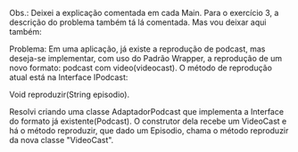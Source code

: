 Obs.: Deixei a explicação comentada em cada Main. Para o exercício 3, a descrição do problema também tá lá comentada. Mas vou deixar aqui também:

Problema: Em uma aplicação, já existe a reprodução de podcast, mas deseja-se implementar, com uso do Padrão Wrapper, a reprodução de um novo formato: podcast com video(videocast).
O método de reprodução atual está na Interface IPodcast:

Void reproduzir(String episodio).

Resolvi criando uma classe AdaptadorPodcast que implementa a Interface do formato já existente(Podcast). O construtor dela recebe um VideoCast e há o método reproduzir, que dado um Episodio, chama o método reproduzir da nova classe "VideoCast".
